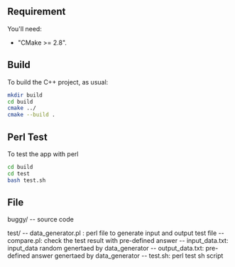 ## Requirement
You'll need:

* "CMake >= 2.8".

## Build
To build the C++ project, as usual:
```sh
mkdir build
cd build
cmake ../
cmake --build .
```


## Perl Test
To test the app with perl
```sh
cd build
cd test
bash test.sh 
```

## File

buggy/
-- source code

test/
-- data_generator.pl : perl file to generate input and output test file
-- compare.pl: check the test result with pre-defined answer
-- input_data.txt: input_data random genertaed by data_generator 
-- output_data.txt: pre-defined answer genertaed by data_generator 
-- test.sh: perl test sh script


